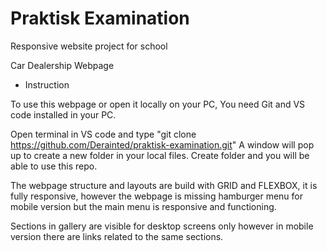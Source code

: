 # Praktisk Examination
Responsive website project for school

Car Dealership Webpage


- Instruction 

To use this webpage or open it locally on your PC, You need Git and VS code installed in your PC.

Open terminal in VS code and type "git clone https://github.com/Derainted/praktisk-examination.git" A window will pop up to create a new folder in your local files. Create folder and you will be able to use this repo.

The webpage structure and layouts are build with GRID and FLEXBOX, it is fully responsive, however the webpage is missing hamburger menu for mobile version but the main menu is responsive and functioning. 

Sections in gallery are visible for desktop screens only however in mobile version there are links related to the same sections. 

